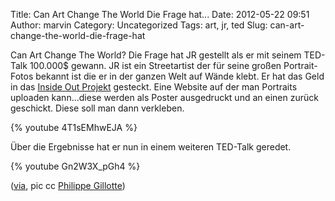 Title: Can Art Change The World Die Frage hat...
Date: 2012-05-22 09:51
Author: marvin
Category: Uncategorized
Tags: art, jr, ted
Slug: can-art-change-the-world-die-frage-hat

Can Art Change The World? Die Frage hat JR gestellt als er mit seinem
TED-Talk 100.000\$ gewann. JR ist ein Streetartist der für seine großen
Portrait-Fotos bekannt ist die er in der ganzen Welt auf Wände klebt. Er
hat das Geld in das [Inside Out
Projekt](http://www.insideoutproject.net/) gesteckt. Eine Website auf
der man Portraits uploaden kann...diese werden als Poster ausgedruckt
und an einen zurück geschickt. Diese soll man dann verkleben.

{% youtube 4T1sEMhwEJA %}

Über die Ergebnisse hat er nun in einem weiteren TED-Talk geredet.

{% youtube Gn2W3X_pGh4 %}

([via](http://www.whudat.de/jr-one-year-of-turning-the-world-inside-out-ted-video-podcast/),
pic cc [Philippe
Gillotte](http://www.flickr.com/photos/gillotte/6238978138/))

